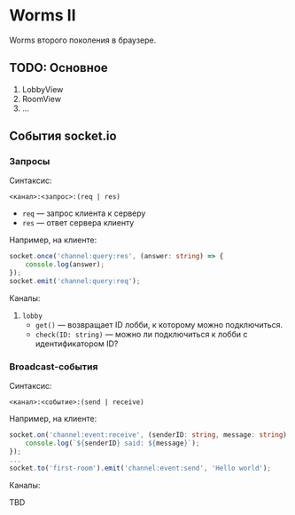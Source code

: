 # Worms II

Worms второго поколения в браузере.

## TODO: Основное

1. LobbyView
2. RoomView
3. ...

## События socket.io

### Запросы

Синтаксис:

```<канал>:<запрос>:(req | res)```

* ```req``` &mdash; запрос клиента к серверу
* ```res``` &mdash; ответ сервера клиенту

Например, на клиенте:

```typescript
socket.once('channel:query:res', (answer: string) => {
    console.log(answer);
});
socket.emit('channel:query:req');
```

Каналы:

1. ```lobby```
    * ```get()``` &mdash; возвращает ID лобби, к которому можно подключиться.
    * ```check(ID: string)``` &mdash; можно ли подключиться к лобби с идентификатором ID?

### Broadcast-события

Синтаксис:

```<канал>:<событие>:(send | receive)```

Например, на клиенте:

```typescript
socket.on('channel:event:receive', (senderID: string, message: string) => {
    console.log(`${senderID} said: ${message}`);
});
...
socket.to('first-room').emit('channel:event:send', 'Hello world');
```

Каналы:

TBD